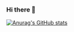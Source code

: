 ### Hi there 👋

[![Anurag's GitHub stats](https://github-readme-stats.vercel.app/api?username=kakaeve)](https://github.com/anuraghazra/github-readme-stats)
<!--
**kakaeve/kakaeve** is a ✨ _special_ ✨ repository because its `README.md` (this file) appears on your GitHub profile.

Here are some ideas to get you started:

- 🔭 I’m currently working on ...
- 🌱 I’m currently learning ...
- 👯 I’m looking to collaborate on ...
- 🤔 I’m looking for help with ...
- 💬 Ask me about ...
- 📫 How to reach me: ...
- 😄 Pronouns: ...
- ⚡ Fun fact: ...
-->
